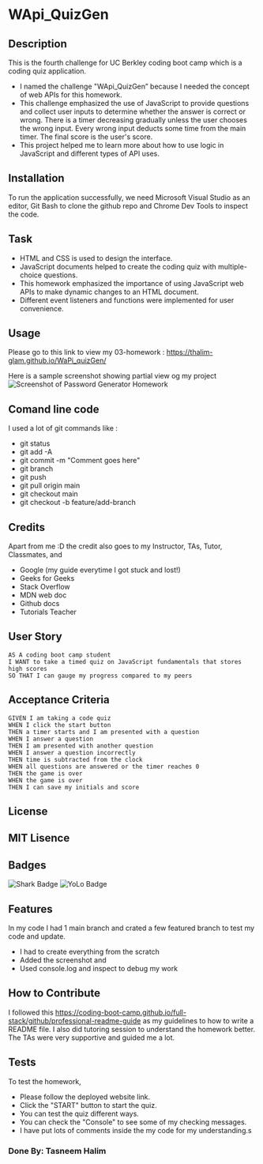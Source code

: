 # WApi_QuizGen

## Description

This is the fourth challenge for UC Berkley coding boot camp which is a coding quiz application. 
- I named the challenge "WApi_QuizGen” because I needed the concept of web APIs     for this homework.
- This challenge emphasized the use of JavaScript to provide questions and collect user inputs to determine whether the answer is correct or wrong. There is a timer decreasing gradually unless the user chooses the wrong input. Every wrong input deducts some time from the main timer. The final score is the user's score.
- This project helped me to learn more about how to use logic in JavaScript and different types of API uses.
 
## Installation

To run the application successfully, we need Microsoft Visual Studio as an editor, Git Bash to clone the github repo and Chrome Dev Tools to inspect the code.

## Task 

-	HTML and CSS is used to design the interface.
-	JavaScript documents helped to create the coding quiz with multiple-choice questions.
-	This homework emphasized the importance of using JavaScript web APIs to make dynamic changes to an HTML document.
-	Different event listeners and functions were implemented for user convenience.

## Usage

Please go to this link to view my 03-homework : https://thalim-glam.github.io/WaPi_quizGen/

Here is a sample screenshot showing partial view og my project
![Screenshot of Password Generator Homework](./assets/Screenshot.png)

## Comand line code

I used a lot of git commands like :
- git status
- git add -A
- git commit -m "Comment goes here"
- git branch
- git push
- git pull origin main
- git checkout main
- git checkout -b feature/add-branch

## Credits

Apart from me :D the credit also goes to my Instructor, TAs, Tutor, Classmates, and 
- Google (my guide everytime I got stuck and lost!)
- Geeks for Geeks
- Stack Overflow
- MDN web doc
- Github docs
- Tutorials Teacher

## User Story

```
AS A coding boot camp student
I WANT to take a timed quiz on JavaScript fundamentals that stores high scores
SO THAT I can gauge my progress compared to my peers
```

## Acceptance Criteria

```
GIVEN I am taking a code quiz
WHEN I click the start button
THEN a timer starts and I am presented with a question
WHEN I answer a question
THEN I am presented with another question
WHEN I answer a question incorrectly
THEN time is subtracted from the clock
WHEN all questions are answered or the timer reaches 0
THEN the game is over
WHEN the game is over
THEN I can save my initials and score
```
## License

MIT Lisence
---

## Badges

![Shark Badge]( https://github.com/users/thalim-glam/achievements/pull-shark )
![YoLo Badge]( https://github.com/users/thalim-glam/achievements/yolo )

## Features

In my code I had 1 main branch and crated a few featured branch to test my code and update.
  - I had to create everything from the scratch
  - Added the screenshot and 
  - Used console.log and inspect to debug my work

## How to Contribute

I followed this https://coding-boot-camp.github.io/full-stack/github/professional-readme-guide as my guidelines to how to write a README file.
I also did tutoring session to understand the homework better.
The TAs were very supportive and guided me a lot.

## Tests

To test the homework, 
  - Please follow the deployed website link. 
  - Click the "START" button to start the quiz.
  - You can test the quiz different ways.
  - You can check the "Console" to see some of my checking messages.
  - I have put lots of comments inside the my code for my understanding.s

### Done By: Tasneem Halim
